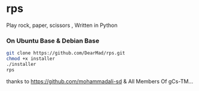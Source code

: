 # rps
Play rock, paper, scissors , Written in Python 

### On Ubuntu Base & Debian Base
```bash
git clone https://github.com/DearMad/rps.git
chmod +x installer
./installer
rps
```
thanks to https://github.com/mohammadali-sd & All Members Of gCs-TM...
